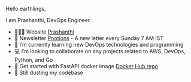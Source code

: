 Hello earthlings,

I am Prashanthi, DevOps Engineer.

- 🙋🏻‍♀️ Website [Prashanthi](https://prashanthisadde.github.io/)
- 👾 Newsletter [Pnotions](https://prashanthisadde.substack.com/) - A new letter every Sunday 7 AM IST
- 🌱 I’m currently learning new DevOps technologies and programming
- 💻 I’m looking to collaborate on any projects related to AWS, DevOps, Python, and Go
- 🐳 Get started with FastAPI docker image [Docker Hub repo](https://hub.docker.com/r/psdev21/fastapi)
- 🧹 Still dusting my codebase
